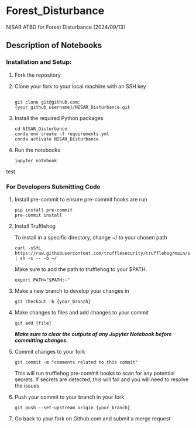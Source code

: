 # Forest_Disturbance

NISAR ATBD for Forest Disturbance  (2024/09/13)

## Description of Notebooks









### Installation and Setup:
1) Fork the repository

2) Clone your fork to your local machine with an SSH key
   ```

   git clone git@github.com:{your_github_username}/NISAR_Disturbance.git

   ```
3) Install the required Python packages
   ```
   cd NISAR_Disturbance
   conda env create -f requirements.yml
   conda activate NISAR_Disturbance
   ```
4) Run the notebooks
   ```
   jupyter notebook
   ```
test

   
### For Developers Submitting Code
1) Install pre-commit to ensure pre-commit hooks are run
   ```
   pip install pre-commit
   pre-commit install
   ```
2) Install Trufflehog

   To install in a specific directory, change ~/ to your chosen path
   ```
   curl -sSfL https://raw.githubusercontent.com/trufflesecurity/trufflehog/main/scripts/install.sh | sh -s -- -b ~/
   ```
   Make sure to add the path to trufflehog to your $PATH.
   ```
   export PATH="$PATH:~"
   ```
   
4) Make a new branch to develop your changes in
   ```
   git checkout -b {your_branch}
   ```
5) Make changes to files and add changes to your commit
   ```
   git add {file}
   ```
   ***Make sure to clear the outputs of any Jupyter Notebook before committing changes.***
7) Commit changes to your fork
   ```
   git commit -m "comments related to this commit"
   ```
   This will run trufflehog pre-commit hooks to scan for any potential secrets. If secrets are detected, this will fail and you will need to resolve the issues
8) Push your commit to your branch in your fork
   ```
   git push --set-upstream origin {your_branch}
   ```
9) Go back to your fork on Github.com and submit a merge request
    
